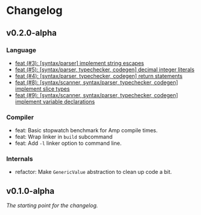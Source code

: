 # Changelog

## v0.2.0-alpha

### Language
- [feat (#3): [syntax/parser] implement string escapes](https://github.com/amp-lang/amp/issues/3)
- [feat (#5): [syntax/parser, typechecker, codegen] decimal integer literals](https://github.com/amp-lang/amp/issues/5)
- [feat (#4): [syntax/parser, typechecker, codegen] return statements](https://github.com/amp-lang/amp/issues/4)
- [feat (#8): [syntax/scanner, syntax/parser, typechecker, codegen] implement slice types](https://github.com/amp-lang/amp/issues/8)
- [feat (#9): [syntax/scanner, syntax/parser, typechecker, codegen] implement variable declarations](https://github.com/amp-lang/amp/issues/9)

### Compiler
- feat: Basic stopwatch benchmark for Amp compile times.
- feat: Wrap linker in `build` subcommand
- feat: Add `-l` linker option to command line.

### Internals
- refactor: Make `GenericValue` abstraction to clean up code a bit.

## v0.1.0-alpha
*The starting point for the changelog.*
